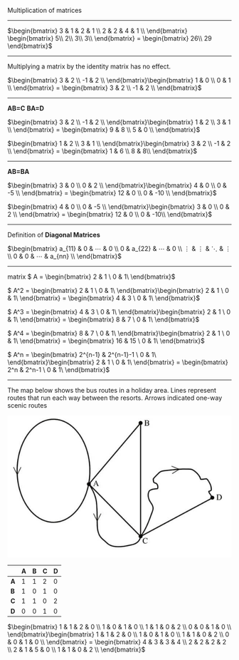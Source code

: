Multiplication of matrices

---



$\begin{bmatrix}
3 & 1 & 2 & 1 \\
2 & 2 & 4 & 1 \\
\end{bmatrix} \begin{bmatrix}
5\\
2\\
3\\
3\\
\end{bmatrix} = \begin{bmatrix}
26\\
29
\end{bmatrix}$


---

Multiplying a matrix by the identity matrix has no effect.

$\begin{bmatrix}
3 & 2 \\
-1 & 2 \\
\end{bmatrix}\begin{bmatrix}
1 & 0 \\
0 & 1 \\
\end{bmatrix} = \begin{bmatrix}
3 & 2 \\
-1 & 2 \\
\end{bmatrix}$


---

**AB=C**
**BA=D**

$\begin{bmatrix}
3 & 2 \\
-1 & 2 \\
\end{bmatrix}\begin{bmatrix}
1 & 2 \\
3 & 1 \\
\end{bmatrix} = \begin{bmatrix}
9 & 8 \\
5 & 0 \\
\end{bmatrix}$

$\begin{bmatrix}
1 & 2 \\
3 & 1 \\
\end{bmatrix}\begin{bmatrix}
3 & 2 \\
-1 & 2 \\
\end{bmatrix} = \begin{bmatrix}
1 & 6 \\
8 & 8\\
\end{bmatrix}$

---

**AB=BA**

$\begin{bmatrix}
3 & 0 \\
0 & 2 \\
\end{bmatrix}\begin{bmatrix}
4 & 0 \\
0 & -5 \\
\end{bmatrix} = \begin{bmatrix}
12 & 0 \\
0 & -10 \\
\end{bmatrix}$

$\begin{bmatrix}
4 & 0 \\
0 & -5 \\
\end{bmatrix}\begin{bmatrix}
3 & 0 \\
0 & 2 \\
\end{bmatrix} = \begin{bmatrix}
12 & 0 \\
0 & -10\\
\end{bmatrix}$


---

Definition of **Diagonal Matrices**

$\begin{bmatrix}
a_{11} & 0 & ⋯ & 0 \\
0 & a_{22} & ⋯ & 0 \\
⋮ & ⋮ & ⋱ & ⋮ \\
0 & 0 & ⋯ & a_{nn} \\
\end{bmatrix}$

---

matrix $ A = \begin{bmatrix}
2 & 1 \\
0 & 1\\
\end{bmatrix}$


$ A^2 = \begin{bmatrix}
2 & 1 \\
0 & 1\\
\end{bmatrix}\begin{bmatrix}
2 & 1 \\
0 & 1\\
\end{bmatrix} = \begin{bmatrix}
4 & 3 \\
0 & 1\\
\end{bmatrix}$

$ A^3 = \begin{bmatrix}
4 & 3 \\
0 & 1\\
\end{bmatrix}\begin{bmatrix}
2 & 1 \\
0 & 1\\
\end{bmatrix} = \begin{bmatrix}
8 & 7 \\
0 & 1\\
\end{bmatrix}$

$ A^4 = \begin{bmatrix}
8 & 7 \\
0 & 1\\
\end{bmatrix}\begin{bmatrix}
2 & 1 \\
0 & 1\\
\end{bmatrix} = \begin{bmatrix}
16 & 15 \\
0 & 1\\
\end{bmatrix}$

$ A^n = \begin{bmatrix}
2^{n-1} & 2^{n-1}-1 \\
0 & 1\\
\end{bmatrix}\begin{bmatrix}
2 & 1 \\
0 & 1\\
\end{bmatrix} = \begin{bmatrix}
2^n & 2^n-1 \\
0 & 1\\
\end{bmatrix}$


---

The map below shows the bus routes in a holiday area. Lines represent routes that run each way between the resorts. Arrows indicated one-way
scenic routes

![ alt text](./roads.jpg)


|       | **A** | **B** | **C** | **D** |
|-------|-------|-------|-------|-------|
| **A** | 1     | 1     | 2     | 0     |
| **B** | 1     | 0     | 1     | 0     |
| **C** | 1     | 1     | 0     | 2     |
| **D** | 0     | 0     | 1     | 0     |


$\begin{bmatrix}
1 & 1 & 2 & 0 \\
1 & 0 & 1 & 0 \\
1 & 1 & 0 & 2 \\
0 & 0 & 1 & 0 \\
\end{bmatrix}\begin{bmatrix}
1 & 1 & 2 & 0 \\
1 & 0 & 1 & 0 \\
1 & 1 & 0 & 2 \\
0 & 0 & 1 & 0 \\
\end{bmatrix} = \begin{bmatrix}
4 & 3 & 3 & 4 \\
2 & 2 & 2 & 2 \\
2 & 1 & 5 & 0 \\
1 & 1 & 0 & 2 \\
\end{bmatrix}$
